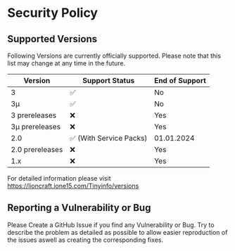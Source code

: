 # Security Policy

## Supported Versions

Following Versions are currently officially supported. Please note that this list may change at any time in the future.

| Version | Support Status          | End of Support |
| ------- | ------------------ | -------------- |
| 3   | :white_check_mark:   | No |
| 3µ   | :white_check_mark:  | No |
| 3 prereleases   | :x:  | Yes |
| 3µ prereleases   | :x:  | Yes |
| 2.0   | :white_check_mark: (With Service Packs) | 01.01.2024 |
| 2.0 prereleases   | :x: | Yes |
| 1.x   | :x:                | Yes |

For detailed information please visit https://lioncraft.ione15.com/Tinyinfo/versions

## Reporting a Vulnerability or Bug

Please Create a GitHub Issue if you find any Vulnerability or Bug.
Try to describe the problem as detailed as possible to allow easier reproduction of the issues aswell as creating the corresponding fixes.